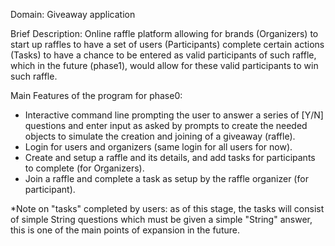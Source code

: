 
Domain: Giveaway application

Brief Description:
Online raffle platform allowing for brands (Organizers) to start up raffles to have a set of users (Participants) complete certain actions (Tasks) to have a chance to be entered as valid participants of such raffle, which in the future (phase1), would allow for these valid participants to win such raffle.

Main Features of the program for phase0:
- Interactive command line prompting the user to answer a series of [Y/N] questions and enter input as asked by prompts to create the needed objects to simulate the creation and joining of a giveaway (raffle).
- Login for users and organizers (same login for all users for now).
- Create and setup a raffle and its details, and add tasks for participants to complete (for Organizers).
- Join a raffle and complete a task as setup by the raffle organizer (for participant). 

*Note on "tasks" completed by users: as of this stage, the tasks will consist of simple String questions which must be given a simple "String" answer, this is one of the main points of expansion in the future.